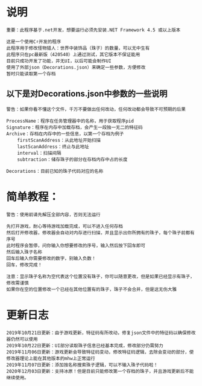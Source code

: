 # 说明
`重要：此程序基于.net开发，想要运行必须先安装.NET Framework 4.5 或以上版本`

    这是一个使用C♯开发的程序
    此程序用于修改怪物猎人：世界中装饰品（珠子）的数量，可以无中生有
    此程序只在pc最新版（420540）上通过测试，其它版本不保证能用
    目前只成功开发了功能，并无UI，以后可能会制作UI
    使用了外部json（Decorations.json）来确定一些参数，方便修改
    暂时只能读取第一个存档

## 以下是对Decorations.json中参数的一些说明
`警告：如果你看不懂这个文件，千万不要做出任何改动，任何改动都会导致不可预期的后果`

    ProcessName：程序在任务管理器中的名称，用于获取程序pid
    Signature：程序在内存中加载存档，会产生一段独一无二的特征码
    Archive：存档在内存中的一些信息，以第一个存档为例子
        firstScanAddress：从此地址开始扫描
        lastScanAddress：终止与此地址
        interval：扫描间隔
        subtraction：储存珠子的部分在存档内存中占的长度

    Decorations：目前已知的珠子代码对应的名称

# 简单教程：
`警告：使用前请先解压全部内容，否则无法运行`

    先打开游戏，耐心等待游戏加载完成，可以不进入任何存档
    然后打开修改器，修改器会自动对内存进行扫描，并且显示出你所拥有的珠子，每个珠子前都有序号
    此时程序会暂停，问你输入你想要修改的序号，输入然后按下回车即可
    然后输入珠子名称
    回车后输入你需要修改的数字，别输入负数！
    回车，修改完成！

    注意：显示珠子名称为空代表这个位置没有珠子，你可以随意更改，但是如果已经显示有珠子，修改需谨慎
    如果你在空的位置修改一个已经在其他位置有的珠子，珠子不会合并，但是这无伤大雅

    
# 更新日志
    2019年10月21日更新：由于游戏更新，特征码有所改动，修复json文件中的特征码以确保修改器仍然可以使用
    2019年10月22日更新：UI部分读取珠子信息已经基本完成，修改部分仍需努力
    2019年11月06日更新：游戏更新会导致特征码变动，修改特征码逻辑，去除会变动的部分，使修改器理论上能在其他版本的mhw上正常运行
    2019年11月07日更新：添加按名称搜索珠子逻辑，可以不输入珠子代码啦！
    2020年12月03日更新：支持冰原！但是目前只能修改第一个存档的珠子，并且游戏更新后不能继续使用。